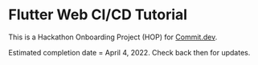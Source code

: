 # Flutter Web CI/CD Tutorial

This is a Hackathon Onboarding Project (HOP) for [Commit.dev](https://commit.dev/).

Estimated completion date = April 4, 2022. Check back then for updates.
